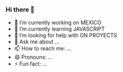 ### Hi there 👋

- 🔭 I’m currently working on MEXICO
- 🌱 I’m currently learning JAVASCRIPT
- 🤔 I’m looking for help with ON PROYECTS
- 💬 Ask me about ...
- 📫 How to reach me: ...
- 😄 Pronouns: ...
- ⚡ Fun fact: ...

